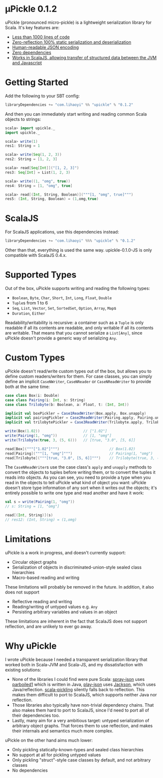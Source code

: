 µPickle 0.1.2
=============

uPickle (pronounced micro-pickle) is a lightweight serialization library for Scala. It's key features are:

- [Less than 1000 lines of code](https://github.com/lihaoyi/upickle/graphs/contributors)
- [Zero-reflection 100% static serialization and deserialization](#supported-types)
- [Human-readable JSON encoding](#getting-started)
- [Zero dependencies](https://github.com/lihaoyi/upickle/blob/master/project/Build.scala)
- [Works in ScalaJS, allowing transfer of structured data between the JVM and Javascript](#scalajs)

Getting Started
===============

Add the following to your SBT config:

```scala
libraryDependencies += "com.lihaoyi" %% "upickle" % "0.1.2"
```

And then you can immediately start writing and reading common Scala objects to strings:

```scala
scala> import upickle._
import upickle._

scala> write(1)
res1: String = 1

scala> write(Seq(1, 2, 3))
res2: String = [1, 2, 3]

scala> read[Seq[Int]]("[1, 2, 3]")
res3: Seq[Int] = List(1, 2, 3)

scala> write((1, "omg", true))
res4: String = [1, "omg", true]

scala> read[(Int, String, Boolean)]("""[1, "omg", true]""")
res5: (Int, String, Boolean) = (1,omg,true)
```

ScalaJS
=======

For ScalaJS applications, use this dependencies instead:

```scala
libraryDependencies += "com.lihaoyi" %%% "upickle" % "0.1.2"
```

Other than that, everything is used the same way. upickle-0.1.0-JS is only compatible with ScalaJS 0.4.x.

Supported Types
===============

Out of the box, uPickle supports writing and reading the following types:

- `Boolean`, `Byte`, `Char`, `Short`, `Int`, `Long`, `Float`, `Double`
- `Tuple`s from 1 to 6
- `Seq`, `List`, `Vector`, `Set`, `SortedSet`, `Option`, `Array`, `Map`s
- `Duration`, `Either`

Readability/writability is recursive: a container such as a `Tuple` is only readable if all its contents are readable, and only writable if all its contents are writable. That means that you cannot serialize a `List[Any]`, since uPickle doesn't provide a generic way of serializing `Any`.

Custom Types
============

uPickle doesn't read/write custom types out of the box, but allows you to define custom readers/writers for them. For case classes, you can simply define an implicit `CaseNWriter`, `CaseNReader` or `CaseNReadWriter` to provide both at the same time:

```scala
case class Box(i: Double)
case class Pairing(i: Int, s: String)
case class Trilobyte(b: Boolean, a: Float, t: (Int, Int))

implicit val boxPickler = Case1ReadWriter(Box.apply, Box.unapply)
implicit val pairingPickler = Case2ReadWriter(Pairing.apply, Pairing.unapply)
implicit val trilobytePickler = Case3ReadWriter(Trilobyte.apply, Trilobyte.unapply)

write(Box(1.02))                    // ["1.02"]
write(Pairing(1, "omg"))            // [1, "omg"]
write(Trilobyte(true, 3, (5, 6)))   // [true, "3.0", [5, 6]]

read[Box]("""["1.02"]""")                       // Box(1.02)
read[Pairing]("""[1, "omg"]""")                 // Pairing(1, "omg")
read[Trilobyte]("""[true, "3.0", [5, 6]]""")    // Trilobyte(true, 3, (5, 6))
```

The `CaseNReadWriter`s use the case class's `apply` and `unapply` methods to convert the objects to tuples before writing them, or to convert the tuples it reads into objects. As you can see, you need to provide a type when you read in the objects to tell uPickle what kind of object you want: uPickle doesn't store type information of any sort when it writes out the objects; it's entirely possible to write one type and read another and have it work:

```scala
val s = write(Pairing(1, "omg"))
// s: String = [1, "omg"]

read[(Int, String)](s)
// res12: (Int, String) = (1,omg)
```

Limitations
===========

uPickle is a work in progress, and doesn't currently support:

- Circular object graphs
- Serialization of objects in discriminated-union-style sealed class hierarchies
- Macro-based reading and writing

These limitations will probably be removed in the future. In addition, it also does not support

- Reflective reading and writing
- Reading/writing of untyped values e.g. `Any`
- Persisting arbitrary variables and values in an object

These limitations are inherent in the fact that ScalaJS does not support reflection, and are unlikely to ever go away.

Why uPickle
===========

I wrote uPickle because I needed a transparent serialization library that worked both in Scala-JVM and Scala-JS, and my dissatisfaction with existing solutions:

- None of the libraries I could find were pure Scala: [spray-json]() uses [parboiled1]() which is written in Java, [play-json]() uses [Jackson](), which uses Java/reflection. [scala-pickling]() silently falls back to reflection. This makes them difficult to port to ScalaJS, which supports neither Java nor reflection.
- Those libraries also typically have non-trivial dependency chains. That also makes them hard to port to ScalaJS, since I'd need to port all of their dependencies too.
- Lastly, many aim for a very ambitious target: untyped serialization of arbitrary object graphs. That forces them to use reflection, and makes their internals and semantics much more complex.

uPickle on the other hand aims much lower:

- Only pickling statically-known-types and sealed class hierarchies
- No support at all for pickling untyped values
- Only pickling "struct"-style case classes by default, and not arbitrary classes
- No dependencies
